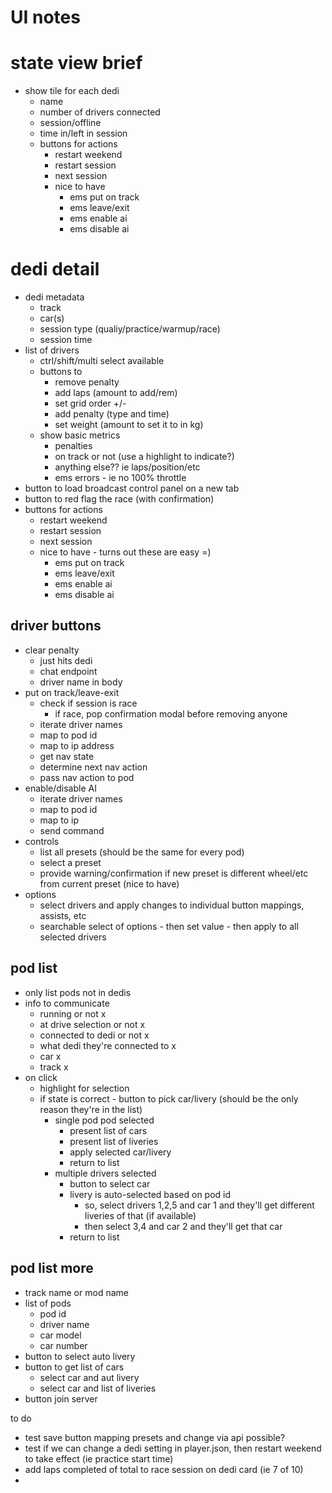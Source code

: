 # UI notes

# state view brief
- show tile for each dedi
  - name
  - number of drivers connected
  - session/offline
  - time in/left in session
  - buttons for actions
    - restart weekend
    - restart session
    - next session
    - nice to have
      - ems put on track
      - ems leave/exit
      - ems enable ai
      - ems disable ai

# dedi detail
- dedi metadata
  - track
  - car(s)
  - session type (qualiy/practice/warmup/race)
  - session time
- list of drivers
  - ctrl/shift/multi select available
  - buttons to
    - remove penalty
    - add laps (amount to add/rem)
    - set grid order +/-
    - add penalty (type and time)
    - set weight (amount to set it to in kg)
  - show basic metrics
    - penalties
    - on track or not (use a highlight to indicate?)
    - anything else?? ie laps/position/etc
    - ems errors - ie no 100% throttle
- button to load broadcast control panel on a new tab
- button to red flag the race (with confirmation)
- buttons for actions
  - restart weekend
  - restart session
  - next session
  - nice to have - turns out these are easy =)
    - ems put on track
    - ems leave/exit
    - ems enable ai
    - ems disable ai




## driver buttons
- clear penalty
  - just hits dedi
  - chat endpoint
  - driver name in body
- put on track/leave-exit
  - check if session is race
    - if race, pop confirmation modal before removing anyone
  - iterate driver names
  - map to pod id
  - map to ip address
  - get nav state
  - determine next nav action
  - pass nav action to pod
- enable/disable AI
  - iterate driver names
  - map to pod id
  - map to ip
  - send command
- controls
  - list all presets (should be the same for every pod)
  - select a preset
  - provide warning/confirmation if new preset is different wheel/etc from current preset (nice to have)
- options
  - select drivers and apply changes to individual button mappings, assists, etc
  - searchable select of options - then set value - then apply to all selected drivers


## pod list
- only list pods not in dedis
- info to communicate
  - running or not                  x
  - at drive selection or not       x
  - connected to dedi or not        x
  - what dedi they're connected to  x
  - car                             x
  - track                           x
- on click
  - highlight for selection
  - if state is correct - button to pick car/livery (should be the only reason they're in the list)
    - single pod pod selected
      - present list of cars
      - present list of liveries
      - apply selected car/livery
      - return to list
    - multiple drivers selected
      - button to select car
      - livery is auto-selected based on pod id
        - so, select drivers 1,2,5 and car 1 and they'll get different liveries of that (if available)
        - then select 3,4 and car 2 and they'll get that car
      - return to list

## pod list more
- track name or mod name
- list of pods
  - pod id
  - driver name
  - car model
  - car number
- button to select auto livery
- button to get list of cars
  - select car and aut livery
  - select car and list of liveries
- button join server




to do
- test save button mapping presets and change via api possible?
- test if we can change a dedi setting in player.json, then restart weekend to take effect (ie practice start time)
- add laps completed of total to race session on dedi card (ie 7 of 10)
- 